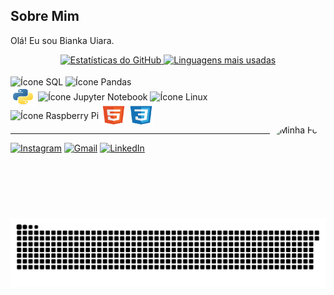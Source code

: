 ## Sobre Mim

Olá! Eu sou Bianka Uiara.

<div align="center">
  <a href="https://github.com/uiara">
    <img height="150em" src="https://github-readme-stats.vercel.app/api?username=uiara&show_icons=true&theme=synthwave&include_all_commits=true&count_private=true" alt="Estatísticas do GitHub"/>
    <img height="150em" src="https://github-readme-stats.vercel.app/api/top-langs/?username=uiara&layout=compact&langs_count=7&theme=synthwave" alt="Linguagens mais usadas"/>
  </a>
</div>

<div style="display: inline_block"><br>
  <!-- Tecnologias de Dados -->
  <div>
    <img align="center" alt="Ícone SQL" height="30" width="40" src="https://cdn.jsdelivr.net/gh/devicons/devicon/icons/mysql/mysql-original.svg" alt="SQL">
    <img align="center" alt="Ícone Pandas" height="30" width="40" src="https://cdn.jsdelivr.net/gh/devicons/devicon/icons/pandas/pandas-original.svg" alt="Pandas">
  </div>
  
  <!-- Linguagens e Ferramentas -->
  <div>
    <img align="center" alt="Ícone Python" height="30" width="40" src="https://raw.githubusercontent.com/devicons/devicon/master/icons/python/python-original.svg" alt="Python">
    <img align="center" alt="Ícone Jupyter Notebook" height="30" width="40" src="https://cdn.jsdelivr.net/gh/devicons/devicon/icons/jupyter/jupyter-original.svg" alt="Jupyter Notebook">
    <img align="center" alt="Ícone Linux" height="30" width="40" src="https://cdn.jsdelivr.net/gh/devicons/devicon/icons/linux/linux-original.svg" alt="Linux">
  </div>
  
  <!-- Outras Tecnologias -->
  <div>
    <img align="center" alt="Ícone Raspberry Pi" height="30" width="40" src="https://cdn.jsdelivr.net/gh/devicons/devicon/icons/raspberrypi/raspberrypi-original.svg" alt="Raspberry Pi">
    <img align="center" alt="Ícone HTML" height="30" width="40" src="https://raw.githubusercontent.com/devicons/devicon/master/icons/html5/html5-original.svg" alt="HTML">
    <img align="center" alt="Ícone CSS" height="30" width="40" src="https://raw.githubusercontent.com/devicons/devicon/master/icons/css3/css3-original.svg" alt="CSS">
  </div>

  <img align="right" alt="Minha Foto" height="150" style="border-radius:50px;" src="https://cdn.discordapp.com/attachments/723308512758857812/922266976506757251/eu.png" alt="Minha Foto">
</div>

---

<div> 
  <a href="https://www.instagram.com/uiiiiara/" target="_blank"><img src="https://img.shields.io/badge/-Instagram-%23E4405F?style=for-the-badge&logo=instagram&logoColor=white" alt="Instagram"></a>
  <a href="mailto:uiarabianka87@gmail.com"><img src="https://img.shields.io/badge/-Gmail-%23333?style=for-the-badge&logo=gmail&logoColor=white" alt="Gmail"></a>
  <a href="https://www.linkedin.com/in/bianka-uiara/" target="_blank"><img src="https://img.shields.io/badge/-LinkedIn-%230077B5?style=for-the-badge&logo=linkedin&logoColor=white" alt="LinkedIn"></a> 
  
  ![Animação da Cobra](https://github.com/Uiara/Uiara/blob/output/github-contribution-grid-snake.svg)
</div>
